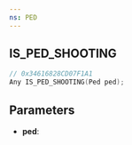```yaml
---
ns: PED
---
```

## IS_PED_SHOOTING

```c
// 0x34616828CD07F1A1
Any IS_PED_SHOOTING(Ped ped);
```

## Parameters
* **ped**:
